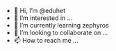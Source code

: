 - 👋 Hi, I’m @eduhet
- 👀 I’m interested in ...
- 🌱 I’m currently learning zephyros
- 💞️ I’m looking to collaborate on ...
- 📫 How to reach me ...

<!---
eduhet/eduhet is a ✨ special ✨ repository because its `README.md` (this file) appears on your GitHub profile.
You can click the Preview link to take a look at your changes.
--->
